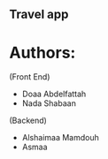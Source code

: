 ## Travel app

# Authors:

(Front End)

- Doaa Abdelfattah
- Nada Shabaan

(Backend)

- Alshaimaa Mamdouh
- Asmaa
